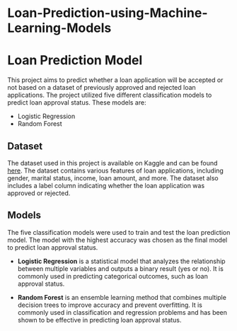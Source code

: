 # Loan-Prediction-using-Machine-Learning-Models
# Loan Prediction Model

This project aims to predict whether a loan application will be accepted or not based on a dataset of previously approved and rejected loan applications. The project utilized five different classification models to predict loan approval status. These models are:

- Logistic Regression
- Random Forest

## Dataset

The dataset used in this project is available on Kaggle and can be found [here](https://www.kaggle.com/datasets/burak3ergun/loan-data-set). The dataset contains various features of loan applications, including gender, marital status, income, loan amount, and more. The dataset also includes a label column indicating whether the loan application was approved or rejected.

## Models

The five classification models were used to train and test the loan prediction model. The model with the highest accuracy was chosen as the final model to predict loan approval status.

- **Logistic Regression** is a statistical model that analyzes the relationship between multiple variables and outputs a binary result (yes or no). It is commonly used in predicting categorical outcomes, such as loan approval status.

- **Random Forest** is an ensemble learning method that combines multiple decision trees to improve accuracy and prevent overfitting. It is commonly used in classification and regression problems and has been shown to be effective in predicting loan approval status.
